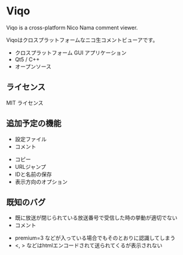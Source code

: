 Viqo
====
 Viqo is a cross-platform Nico Nama comment viewer.

 Viqoはクロスプラットフォームなニコ生コメントビューアです。

 * クロスプラットフォーム GUI アプリケーション
 * Qt5 / C++
 * オープンソース


ライセンス
----------
 MIT ライセンス


追加予定の機能
--------------
 * 設定ファイル
 * コメント
  + コピー
  + URLジャンプ
  + IDと名前の保存
  + 表示方向のオプション

既知のバグ
----------
 * 既に放送が閉じられている放送番号で受信した時の挙動が適切でない
 * コメント
  + premium=3 などが入っている場合でもそのとおりに認識してしまう
  + <, > などはhtmlエンコードされて送られてくるが表示されない

